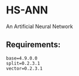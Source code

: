 HS-ANN
======

An Artificial Neural Network

Requirements:
-------------

    base=4.9.0.0
    split=0.2.3.1
    vector=0.2.3.1
